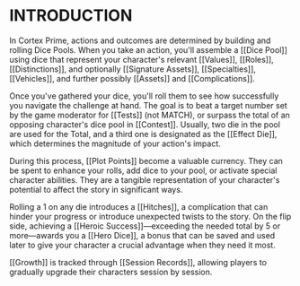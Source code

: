 # INTRODUCTION
In Cortex Prime, actions and outcomes are determined by building and rolling Dice Pools. When you take an action, you'll assemble a [[Dice Pool]] using dice that represent your character's relevant [[Values]], [[Roles]], [[Distinctions]], and optionally [[Signature Assets]], [[Specialties]], [[Vehicles]], and further possibly [[Assets]] and [[Complications]].

Once you've gathered your dice, you'll roll them to see how successfully you navigate the challenge at hand. The goal is to beat a target number set by the game moderator for [[Tests]] (not MATCH), or surpass the total of an opposing character's dice pool in [[Contest]]. Usually, two die in the pool are used for the Total, and a third one is designated as the [[Effect Die]], which determines the magnitude of your action's impact.

During this process, [[Plot Points]] become a valuable currency. They can be spent to enhance your rolls, add dice to your pool, or activate special character abilities. They are a tangible representation of your character's potential to affect the story in significant ways.

Rolling a 1 on any die introduces a [[Hitches]], a complication that can hinder your progress or introduce unexpected twists to the story. On the flip side, achieving a [[Heroic Success]]—exceeding the needed total by 5 or more—awards you a [[Hero Dice]], a bonus that can be saved and used later to give your character a crucial advantage when they need it most.

[[Growth]] is tracked through [[Session Records]], allowing players to gradually upgrade their characters session by session.